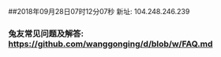 ##2018年09月28日07时12分07秒 新址: 104.248.246.239
### 兔友常见问题及解答: https://github.com/wanggonging/d/blob/w/FAQ.md
